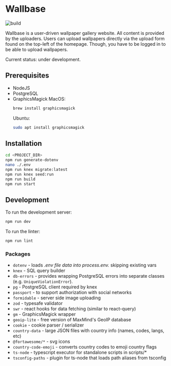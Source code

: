 # Wallbase

![build](https://github.com/lexkrstn/wallbase/actions/workflows/build.yml/badge.svg)

Wallbase is a user-driven wallpaper gallery website. All content is provided by
the uploaders. Users can upload wallpapers directly via the upload form found
on the top-left of the homepage. Though, you have to be logged in to be able
to upload wallpapers.

Current status: under development.

## Prerequisites

- NodeJS
- PostgreSQL
- GraphicsMagick
  MacOS:
  ```bash
  brew install graphicsmagick
  ```
  Ubuntu:
  ```bash
  sudo apt install graphicsmagick
  ```

## Installation

```bash
cd <PROJECT_DIR>
npm run generate-dotenv
nano ./.env
npm run knex migrate:latest
npm run knex seed:run
npm run build
npm run start
```

## Development

To run the development server:

```bash
npm run dev
```

To run the linter:

```bash
npm run lint
```

### Packages

- `dotenv` - loads *.env file data into process.env.* skipping existing vars
- `knex` - SQL query builder
- `db-errors` - provides wrapping PostgreSQL errors into separate classes
  (e.g. `UniqueViolationError`).
- `pg` - PostgreSQL client required by knex
- `passport` - to support authorization with social networks
- `formidable` - server side image uploading
- `zod` - typesafe validator
- `swr` - react hooks for data fetching (similar to react-query)
- `gm` - GraphicsMagick wrapper
- `geoip-lite` - free version of MaxMind's GeoIP database
- `cookie` - cookie parser / serializer
- `country-data` - large JSON files with country info (names, codes, langs, etc)
- `@fortawesome/*` - svg icons
- `country-code-emoji` - converts country codes to emoji country flags
- `ts-node` - typescript executor for standalone scripts in scripts/*
- `tsconfig-paths` - plugin for ts-node that loads path aliases from tsconfig
